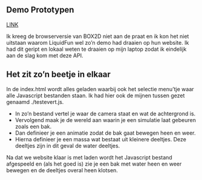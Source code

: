 ##  Demo Prototypen

[LINK](https://git.fhict.nl/I370191/gitlab-fhict/blob/master/open_Innovation/box2d/liquidfunwebsiterip/LiquidFun_files/index.html)

  

Ik kreeg de browserversie van BOX2D niet aan de praat en ik kon het niet uitstaan waarom LiquidFun wel zo’n demo had draaien op hun website. Ik had dit geript en lokaal weten te draaien op mijn laptop zodat ik eindelijk aan de slag kom met deze API.

## **Het zit zo’n beetje in elkaar**

In de index.html wordt alles geladen waarbij ook het selectie menu’tje waar alle Javascript bestanden staan. Ik had hier ook de mijnen tussen gezet genaamd ./testevert.js.

- In zo’n bestand vertel je waar de camera staat en wat de achtergrond is.
- Vervolgend maak je de wereld aan waarin je een simulatie laat gebeuren zoals een bak.
- Dan definieer je een animatie zodat de bak gaat bewegen heen en weer.
- Hierna definieer je een massa wat bestaat uit kleinere deeltjes. Deze deeltjes zijn in dit geval de water deeltjes.

Na dat we website klaar is met laden wordt het Javascript bestand afgespeeld en (als het goed is) zie je een bak met water heen en weer bewegen en de deeltjes overal heen klotsen.

